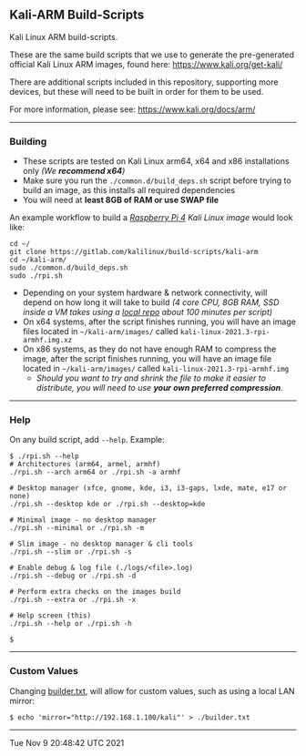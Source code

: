 ## Kali-ARM Build-Scripts

Kali Linux ARM build-scripts.

These are the same build scripts that we use to generate the pre-generated official Kali Linux ARM images, found here: https://www.kali.org/get-kali/

There are additional scripts included in this repository, supporting more devices, but these will need to be built in order for them to be used.

For more information, please see: https://www.kali.org/docs/arm/

- - -

### Building

- These scripts are tested on Kali Linux arm64, x64 and x86 installations only _(We **recommend x64**)_
- Make sure you run the `./common.d/build_deps.sh` script before trying to build an image, as this installs all required dependencies
- You will need at **least 8GB of RAM or use SWAP file**

An example workflow to build a _[Raspberry Pi 4](https://www.kali.org/docs/arm/raspberry-pi-4/) Kali Linux image_ would look like:

```
cd ~/
git clone https://gitlab.com/kalilinux/build-scripts/kali-arm
cd ~/kali-arm/
sudo ./common.d/build_deps.sh
sudo ./rpi.sh
```

- Depending on your system hardware & network connectivity, will depend on how long it will take to build _(4 core CPU, 8GB RAM, SSD inside a VM takes using a [local repo](https://www.kali.org/docs/community/setting-up-a-kali-linux-mirror/) about 100 minutes per script)_
- On x64 systems, after the script finishes running, you will have an image files located in `~/kali-arm/images/` called `kali-linux-2021.3-rpi-armhf.img.xz`
- On x86 systems, as they do not have enough RAM to compress the image, after the script finishes running, you will have an image file located in `~/kali-arm/images/` called `kali-linux-2021.3-rpi-armhf.img`
  - _Should you want to try and shrink the file to make it easier to distribute, you will need to use **your own preferred compression**_.

- - -

### Help

On any build script, add `--help`. Example:

```
$ ./rpi.sh --help
# Architectures (arm64, armel, armhf)
./rpi.sh --arch arm64 or ./rpi.sh -a armhf

# Desktop manager (xfce, gnome, kde, i3, i3-gaps, lxde, mate, e17 or none)
./rpi.sh --desktop kde or ./rpi.sh --desktop=kde

# Minimal image - no desktop manager
./rpi.sh --minimal or ./rpi.sh -m

# Slim image - no desktop manager & cli tools
./rpi.sh --slim or ./rpi.sh -s

# Enable debug & log file (./logs/<file>.log)
./rpi.sh --debug or ./rpi.sh -d

# Perform extra checks on the images build
./rpi.sh --extra or ./rpi.sh -x

# Help screen (this)
./rpi.sh --help or ./rpi.sh -h

$
```

- - -

### Custom Values

Changing [builder.txt](builder.txt.example), will allow for custom values, such as using a local LAN mirror:

```
$ echo 'mirror="http://192.168.1.100/kali"' > ./builder.txt
```

- - -

Tue Nov 9 20:48:42 UTC 2021
